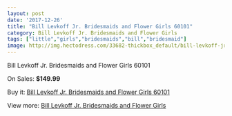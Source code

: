 ```yaml
---
layout: post
date: '2017-12-26'
title: "Bill Levkoff Jr. Bridesmaids and Flower Girls 60101"
category: Bill Levkoff Jr. Bridesmaids and Flower Girls
tags: ["little","girls","bridesmaids","bill","bridesmaid"]
image: http://img.hectodress.com/33682-thickbox_default/bill-levkoff-jr-bridesmaids-and-flower-girls-60101.jpg
---
```

Bill Levkoff Jr. Bridesmaids and Flower Girls 60101

On Sales: **$149.99**
<a href="https://www.hectodress.com/bill-levkoff-jr-bridesmaids-and-flower-girls/15564-bill-levkoff-jr-bridesmaids-and-flower-girls-60101.html"><amp-img layout="responsive" width="600" height="600" src="//img.hectodress.com/33682-thickbox_default/bill-levkoff-jr-bridesmaids-and-flower-girls-60101.jpg" alt="Bill Levkoff Jr. Bridesmaids and Flower Girls 60101 0" /></a>

Buy it: [Bill Levkoff Jr. Bridesmaids and Flower Girls 60101](https://www.hectodress.com/bill-levkoff-jr-bridesmaids-and-flower-girls/15564-bill-levkoff-jr-bridesmaids-and-flower-girls-60101.html "Bill Levkoff Jr. Bridesmaids and Flower Girls 60101")

View more: [Bill Levkoff Jr. Bridesmaids and Flower Girls](https://www.hectodress.com/283-bill-levkoff-jr-bridesmaids-and-flower-girls "Bill Levkoff Jr. Bridesmaids and Flower Girls")